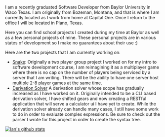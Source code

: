 I am a recently graduated Software Developer from Baylor University in Waco Texas. I am originally from Bozeman, Montana, and that is where I am currently located as I work from home at Capital One. Once I return to the office I will be located in Plano, Texas.

Here you can find school projects I created during my time at Baylor as well as a few personal projects of mine. These personal projects are in various states of development so I make no guarantees about their use :)

Here are the two projects that I am currently working on:
+ [Snake](https://github.com/i-laird/Snake): Originally a two player group project I worked on for my intro to software development course, I am reimagining it as a multiplayer game where there is no cap on the number of players being serviced by a server that I am writing. There will be the ability to have one server host multiple 2-8 player games at the same time.
+ [Derivation Solver](https://github.com/i-laird/Derivation_Solver) A derivation solver whose scope has gradually increased as I have worked on it. Originally intended to be a CLI based derivation solver, I have shifted gears and now creating a RESTful application that will serve a calculator ui I have yet to create. While the derivation solver already can handle many cases, I still have some work to do in order to evaluate complex expressions. Be sure to check out the parser I wrote for this project in order to create the syntax tree.

[![Ian's github stats](https://github-readme-stats.vercel.app/api?username=i-laird)](https://github.com/i-laird/github-readme-stats) 

